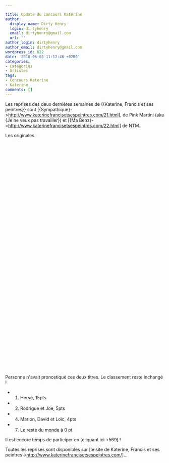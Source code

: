 ```yaml
---

title: Update du concours Katerine
author:
  display_name: Dirty Henry
  login: dirtyhenry
  email: dirtyhenry@gmail.com
  url: ''
author_login: dirtyhenry
author_email: dirtyhenry@gmail.com
wordpress_id: 622
date: '2010-06-03 11:12:46 +0200'
categories:
- Catégories
- Artistes
tags:
- Concours Katerine
- Katerine
comments: []
---
```

Les reprises des deux dernières semaines de {{Katerine, Francis et ses peintres}} sont [{Sympathique}->http://www.katerinefrancisetsespeintres.com/21.html], de Pink Martini (aka {Je ne veux pas travailler}) et [{Ma Benz}->http://www.katerinefrancisetsespeintres.com/22.html] de NTM..

Les originales :

<p>
<object width="480" height="320"><param name="movie" value="http://www.youtube.com/v/satMi-rws1A&hl=fr_FR&fs=1&"></param><param name="allowFullScreen" value="true"></param><param name="allowscriptaccess" value="always"></param><embed src="http://www.youtube.com/v/satMi-rws1A&hl=fr_FR&fs=1&" type="application/x-shockwave-flash" allowscriptaccess="always" allowfullscreen="true" width="480" height="320"></embed></object>
</p>

<p>
<object width="480" height="385"><param name="movie" value="http://www.youtube.com/v/LqCWcuceCUE&hl=fr_FR&fs=1&"></param><param name="allowFullScreen" value="true"></param><param name="allowscriptaccess" value="always"></param><embed src="http://www.youtube.com/v/LqCWcuceCUE&hl=fr_FR&fs=1&" type="application/x-shockwave-flash" allowscriptaccess="always" allowfullscreen="true" width="480" height="385"></embed></object>
</p>

Personne n'avait pronostiqué ces deux titres. Le classement reste inchangé !

- 1. Hervé, 15pts
- 2. Rodrigue et Joe, 5pts
- 4. Marion, David et Loïc, 4pts
- 7. Le reste du monde à 0 pt

Il est encore temps de participer en [cliquant ici->569] !

Toutes les reprises sont disponibles sur [le site de Katerine, Francis et ses peintres->http://www.katerinefrancisetsespeintres.com/]...

